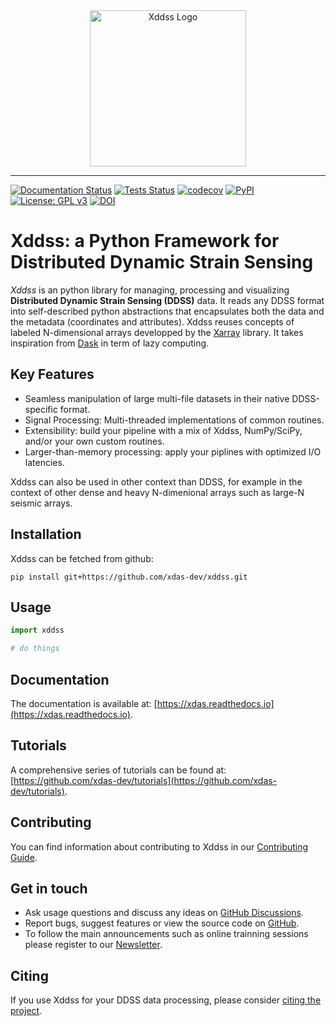 <div align="center">
<picture>
    <source media="(prefers-color-scheme: dark)" srcset="./docs/_static/logo-dark.png">
    <source media="(prefers-color-scheme: light)" srcset="./docs/_static/logo-light.png">
    <img alt="Xddss Logo" height="250px">
</picture>
</div>

-----------------

[![Documentation Status](https://readthedocs.org/projects/xdas/badge/?version=latest)](https://xdas.readthedocs.io/en/latest/?badge=latest)
[![Tests Status](https://github.com/xdas-dev/xdas/actions/workflows/tests.yaml/badge.svg)](https://github.com/xdas-dev/xdas/actions/workflows/tests.yaml)
[![codecov](https://codecov.io/gh/xdas-dev/xdas/graph/badge.svg?token=00MD52JRA3)](https://codecov.io/gh/xdas-dev/xdas)
[![PyPI](https://img.shields.io/pypi/v/xdas)](https://pypi.org/project/xdas/)
[![License: GPL v3](https://img.shields.io/badge/License-GPLv3-blue.svg)](https://www.gnu.org/licenses/gpl-3.0)
[![DOI](https://zenodo.org/badge/560867006.svg)](https://zenodo.org/badge/latestdoi/560867006)

# Xddss: a Python Framework for Distributed Dynamic Strain Sensing

*Xddss* is an python library for managing, processing and visualizing **Distributed Dynamic Strain Sensing (DDSS)** data. It reads any DDSS format into self-described python abstractions that encapsulates both the data and the metadata (coordinates and attributes). Xddss reuses concepts of labeled N-dimensional arrays developped by the [Xarray](https://xarray.dev) library. It takes inspiration from [Dask](https://www.dask.org/) in term of lazy computing.

## Key Features

- Seamless manipulation of large multi-file datasets in their native DDSS-specific format.
- Signal Processing: Multi-threaded implementations of common routines.
- Extensibility: build your pipeline with a mix of Xddss, NumPy/SciPy, and/or your own custom routines. 
- Larger-than-memory processing: apply your piplines with optimized I/O latencies.

Xddss can also be used in other context than DDSS, for example in the context of other dense and heavy N-dimenional arrays such as large-N seismic arrays.

## Installation

Xddss can be fetched from github:

    pip install git+https://github.com/xdas-dev/xddss.git

## Usage

```python
import xddss

# do things
```

## Documentation

The documentation is available at: [https://xdas.readthedocs.io](https://xdas.readthedocs.io).

## Tutorials

A comprehensive series of tutorials can be found at: [https://github.com/xdas-dev/tutorials](https://github.com/xdas-dev/tutorials).

## Contributing

You can find information about contributing to Xddss in our [Contributing Guide](https://xdas.readthedocs.io/en/latest/contribute.html).

## Get in touch

- Ask usage questions and discuss any ideas on [GitHub Discussions](https://github.com/xdas-dev/xdas/discussions).
- Report bugs, suggest features or view the source code on [GitHub](https://github.com/xdas-dev/xdas).
- To follow the main announcements such as online trainning sessions please register to our [Newsletter](https://groups.google.com/g/xdas).

## Citing

If you use Xddss for your DDSS data processing, please consider [citing the project](https://xdas.readthedocs.io/en/latest/cite.html).
